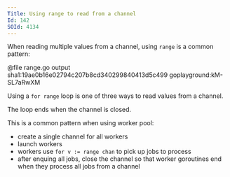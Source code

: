 ```yaml
---
Title: Using range to read from a channel
Id: 142
SOId: 4134
---
```

When reading multiple values from a channel, using `range` is a common pattern:

@file range.go output sha1:19ae0b16e02794c207b8cd340299840413d5c499 goplayground:kM-SL7aRwXM

Using a `for range` loop is one of three ways to read values from a channel.

The loop ends when the channel is closed.

This is a common pattern when using worker pool:
* create a single channel for all workers
* launch workers
* workers use `for v := range chan` to pick up jobs to process
* after enquing all jobs, close the channel so that worker goroutines end when they process all jobs from a channel
